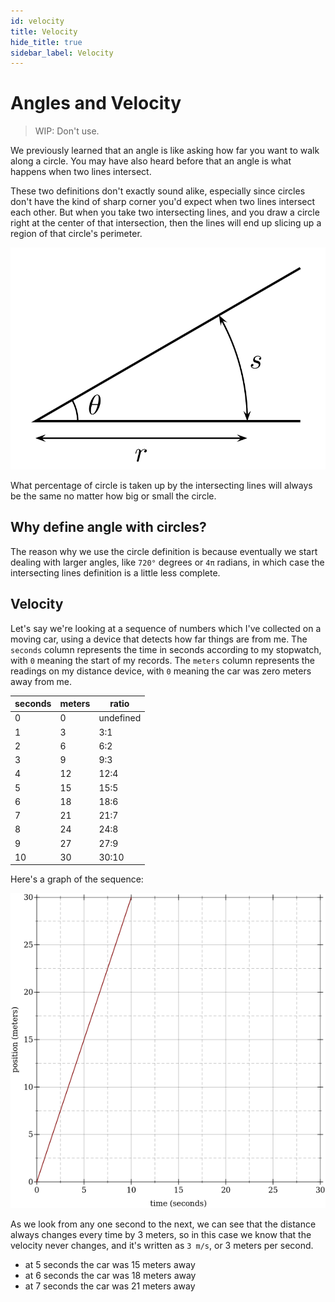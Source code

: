 ```yaml
---
id: velocity
title: Velocity
hide_title: true
sidebar_label: Velocity
---
```


# Angles and Velocity

> WIP: Don't use.

We previously learned that an angle is like asking how far you want to walk 
along a circle. You may have also heard before that an angle is what happens 
when two lines intersect.

These two definitions don't exactly sound alike, especially since circles don't 
have the kind of sharp corner you'd expect when two lines intersect each other.
But when you take two intersecting lines, and you draw a circle right at the 
center of that intersection, then the lines will end up slicing up a region of 
that circle's perimeter.

![angle-circle](/img/angle-circle.png)

What percentage of circle is taken up by the intersecting lines will always be 
the same no matter how big or small the circle.

## Why define angle with circles?

The reason why we use the circle definition is because eventually we start 
dealing with larger angles, like `720°` degrees or `4π` radians, in which case
the intersecting lines definition is a little less complete.

## Velocity

Let's say we're looking at a sequence of numbers which I've collected on a 
moving car, using a device that detects how far things are from me. The 
`seconds` column represents the time in seconds according to my stopwatch, with 
`0` meaning the start of my records. The `meters` column represents the readings 
on my distance device, with `0` meaning the car was zero meters away from me.

seconds | meters | ratio
------- | ------ | --------------
0       | 0      | undefined
1       | 3      | 3:1
2       | 6      | 6:2
3       | 9      | 9:3
4       | 12     | 12:4
5       | 15     | 15:5
6       | 18     | 18:6
7       | 21     | 21:7
8       | 24     | 24:8
9       | 27     | 27:9
10      | 30     | 30:10

Here's a graph of the sequence:

![(line-0-3)](/img/(line-0-3).png)

As we look from any one second to the next, we can see that the distance always 
changes every time by 3 meters, so in this case we know that the velocity never
changes, and it's written as `3 m/s`, or 3 meters per second.

* at 5 seconds the car was 15 meters away
* at 6 seconds the car was 18 meters away
* at 7 seconds the car was 21 meters away
